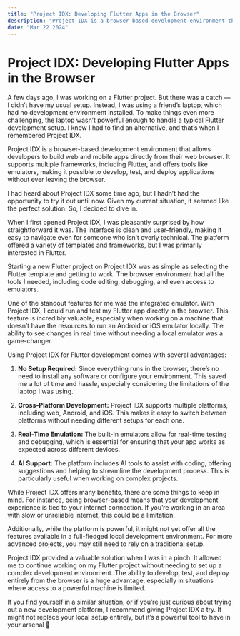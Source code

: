 ```yaml
---
title: "Project IDX: Developing Flutter Apps in the Browser"
description: "Project IDX is a browser-based development environment that allows to build web and mobile apps directly from their web browser."
date: "Mar 22 2024"
---
```

# Project IDX: Developing Flutter Apps in the Browser

A few days ago, I was working on a Flutter project. But there was a catch — I didn’t have my usual setup. Instead, I was using a friend’s laptop, which had no development environment installed. To make things even more challenging, the laptop wasn’t powerful enough to handle a typical Flutter development setup. I knew I had to find an alternative, and that’s when I remembered Project IDX.

Project IDX is a browser-based development environment that allows developers to build web and mobile apps directly from their web browser. It supports multiple frameworks, including Flutter, and offers tools like emulators, making it possible to develop, test, and deploy applications without ever leaving the browser.

I had heard about Project IDX some time ago, but I hadn’t had the opportunity to try it out until now. Given my current situation, it seemed like the perfect solution. So, I decided to dive in.

<!-- ![Project IDX: Cloud Based IDE from Google; Home Page](#) -->

When I first opened Project IDX, I was pleasantly surprised by how straightforward it was. The interface is clean and user-friendly, making it easy to navigate even for someone who isn’t overly technical. The platform offered a variety of templates and frameworks, but I was primarily interested in Flutter.

Starting a new Flutter project on Project IDX was as simple as selecting the Flutter template and getting to work. The browser environment had all the tools I needed, including code editing, debugging, and even access to emulators.

<!-- ![Project IDX: Cloud Based IDE from Google; Project Initializing](#) -->

One of the standout features for me was the integrated emulator. With Project IDX, I could run and test my Flutter app directly in the browser. This feature is incredibly valuable, especially when working on a machine that doesn’t have the resources to run an Android or iOS emulator locally. The ability to see changes in real time without needing a local emulator was a game-changer.

<!-- ![Project IDX: Cloud Based IDE from Google; IDE and Android Emulator](#) -->

Using Project IDX for Flutter development comes with several advantages:

1. **No Setup Required:** Since everything runs in the browser, there’s no need to install any software or configure your environment. This saved me a lot of time and hassle, especially considering the limitations of the laptop I was using.

2. **Cross-Platform Development:** Project IDX supports multiple platforms, including web, Android, and iOS. This makes it easy to switch between platforms without needing different setups for each one.

3. **Real-Time Emulation:** The built-in emulators allow for real-time testing and debugging, which is essential for ensuring that your app works as expected across different devices.

4. **AI Support:** The platform includes AI tools to assist with coding, offering suggestions and helping to streamline the development process. This is particularly useful when working on complex projects.

<!-- ![Project IDX: Cloud Based IDE from Google; Gemini AI Support](#) -->

While Project IDX offers many benefits, there are some things to keep in mind. For instance, being browser-based means that your development experience is tied to your internet connection. If you’re working in an area with slow or unreliable internet, this could be a limitation.

Additionally, while the platform is powerful, it might not yet offer all the features available in a full-fledged local development environment. For more advanced projects, you may still need to rely on a traditional setup.

Project IDX provided a valuable solution when I was in a pinch. It allowed me to continue working on my Flutter project without needing to set up a complex development environment. The ability to develop, test, and deploy entirely from the browser is a huge advantage, especially in situations where access to a powerful machine is limited.

If you find yourself in a similar situation, or if you’re just curious about trying out a new development platform, I recommend giving Project IDX a try. It might not replace your local setup entirely, but it’s a powerful tool to have in your arsenal 💖